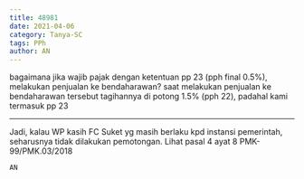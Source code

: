 ```yaml
---
title: 48981
date: 2021-04-06
category: Tanya-SC
tags: PPh
author: AN
---
```


bagaimana jika wajib pajak dengan ketentuan pp 23 (pph final 0.5%), melakukan penjualan ke bendaharawan? saat melakukan penjualan ke bendaharawan tersebut tagihannya di potong 1.5% (pph 22), padahal kami termasuk pp 23

---

Jadi, kalau WP kasih FC Suket yg masih berlaku kpd instansi pemerintah, seharusnya tidak dilakukan pemotongan. Lihat pasal 4 ayat 8 PMK-99/PMK.03/2018

`AN`
